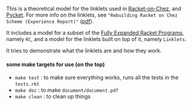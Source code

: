 This is a theoretical model for the linklets used in [Racket-on-Chez](https://blog.racket-lang.org/2018/01/racket-on-chez-status.html), and [Pycket](https://github.com/pycket/pycket). For more info on the linklets, see `"Rebuilding Racket on Chez Scheme (Experience Report)"` ([pdf](https://www.cs.utah.edu/plt/publications/icfp19-rddkmstz.pdf)).

It includes a model for a subset of the [Fully Expanded Racket Programs](https://docs.racket-lang.org/reference/syntax-model.html?q=fully%20expanded#%28part._fully-expanded%29), namely `RC`, and a model for the linklets built on top of it, namely `Linklets`.

It tries to demonstrate what the linklets are and how they work.

#### some make targets for use (on the top)

* `make test` : to make sure everything works, runs all the tests in the `tests.rkt`
* `make doc` : to make `document/document.pdf`
* `make clean` : to clean up things
